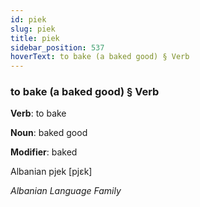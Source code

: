 ```yaml
---
id: piek
slug: piek
title: piek
sidebar_position: 537
hoverText: to bake (a baked good) § Verb
---
```


### to bake (a baked good) § Verb

**Verb**: to bake

**Noun**: baked good

**Modifier**: baked

Albanian pjek [pjɛk]

*Albanian Language Family*